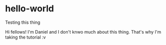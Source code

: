 # hello-world
Testing this thing

Hi fellows!
I'm Daniel and I don't knwo much about this thing. That's why I'm taking the tutorial :v
